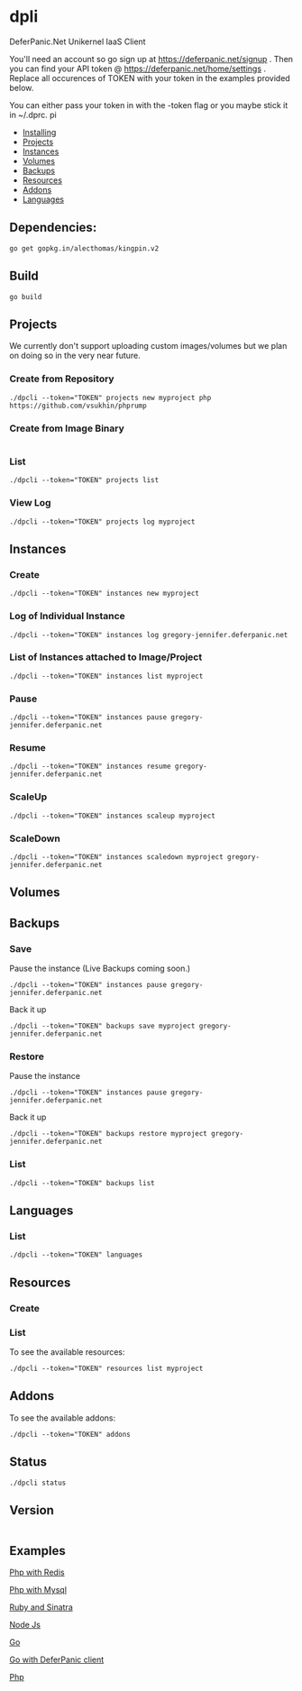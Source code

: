 # dpli
DeferPanic.Net Unikernel IaaS Client

You'll need an account so go sign up at https://deferpanic.net/signup .
Then you can find your API token @ https://deferpanic.net/home/settings
. Replace all occurences of TOKEN with your token in the examples
provided below.

You can either pass your token in with the -token flag or you maybe
stick it in ~/.dprc.
pi

- [Installing](#user-content-build)
- [Projects](#user-content-projects)
- [Instances](#user-content-instances)
- [Volumes](#user-content-volumes)
- [Backups](#user-content-backups)
- [Resources](#user-content-resoures)
- [Addons](#user-content-addons)
- [Languages](#user-content-languages)
 
## Dependencies:
```
go get gopkg.in/alecthomas/kingpin.v2
```

## Build
```
go build
```

## Projects

We currently don't support uploading custom images/volumes but we plan
on doing so in the very near future.

### Create from Repository
```
./dpcli --token="TOKEN" projects new myproject php https://github.com/vsukhin/phprump
```

### Create from Image Binary
```
```

### List

```
./dpcli --token="TOKEN" projects list
```

### View Log

```
./dpcli --token="TOKEN" projects log myproject
```

## Instances

### Create

```
./dpcli --token="TOKEN" instances new myproject
```

### Log of Individual Instance
```
./dpcli --token="TOKEN" instances log gregory-jennifer.deferpanic.net
```

### List of Instances attached to Image/Project

```
./dpcli --token="TOKEN" instances list myproject
```

### Pause

```
./dpcli --token="TOKEN" instances pause gregory-jennifer.deferpanic.net
```

### Resume

```
./dpcli --token="TOKEN" instances resume gregory-jennifer.deferpanic.net
```

### ScaleUp

```
./dpcli --token="TOKEN" instances scaleup myproject
```

### ScaleDown

```
./dpcli --token="TOKEN" instances scaledown myproject gregory-jennifer.deferpanic.net
```

## Volumes

## Backups

### Save

Pause the instance
(Live Backups coming soon.)
```
./dpcli --token="TOKEN" instances pause gregory-jennifer.deferpanic.net
```

Back it up
```
./dpcli --token="TOKEN" backups save myproject gregory-jennifer.deferpanic.net
```

### Restore

Pause the instance
```
./dpcli --token="TOKEN" instances pause gregory-jennifer.deferpanic.net
```

Back it up
```
./dpcli --token="TOKEN" backups restore myproject gregory-jennifer.deferpanic.net
```

### List

```
./dpcli --token="TOKEN" backups list
```

## Languages

### List

```
./dpcli --token="TOKEN" languages
```

## Resources

### Create

### List

To see the available resources:
```
./dpcli --token="TOKEN" resources list myproject
```

## Addons

To see the available addons:
```
./dpcli --token="TOKEN" addons
```

## Status
```
./dpcli status
```

## Version
```
```


## Examples


[Php with Redis](https://github.com/vsukhin/phprumpredis)

[Php with Mysql](https://github.com/vsukhin/phprumpmysql)

[Ruby and Sinatra](https://github.com/vsukhin/rubysinatrarump)

[Node Js](https://github.com/vsukhin/nodejsrump)

[Go](https://github.com/vsukhin/gorump)

[Go with DeferPanic client](https://github.com/vsukhin/dpexample)

[Php](https://github.com/vsukhin/phprump)
